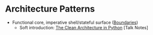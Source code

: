 # Architecture Patterns

* Functional core, imperative shell/stateful surface \([Boundaries](https://www.destroyallsoftware.com/talks/boundaries)\)
  * Soft introduction: [The Clean Architecture in Python](https://www.youtube.com/watch?v=DJtef410XaM) \[Talk Notes\]



